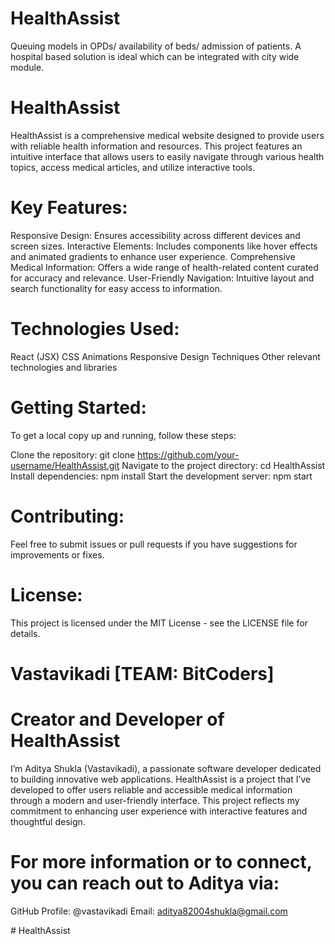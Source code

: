 # HealthAssist
Queuing models in OPDs/ availability of beds/ admission of patients. A hospital based solution is ideal which can be integrated with city wide module.

# HealthAssist
HealthAssist is a comprehensive medical website designed to provide users with reliable health information and resources. This project features an intuitive interface that allows users to easily navigate through various health topics, access medical articles, and utilize interactive tools.

# Key Features:
Responsive Design: Ensures accessibility across different devices and screen sizes.
Interactive Elements: Includes components like hover effects and animated gradients to enhance user experience.
Comprehensive Medical Information: Offers a wide range of health-related content curated for accuracy and relevance.
User-Friendly Navigation: Intuitive layout and search functionality for easy access to information.

# Technologies Used:
React (JSX)
CSS Animations
Responsive Design Techniques
Other relevant technologies and libraries

# Getting Started:
To get a local copy up and running, follow these steps:

Clone the repository: git clone https://github.com/your-username/HealthAssist.git
Navigate to the project directory: cd HealthAssist
Install dependencies: npm install
Start the development server: npm start

# Contributing:
Feel free to submit issues or pull requests if you have suggestions for improvements or fixes.

# License:
This project is licensed under the MIT License - see the LICENSE file for details.

# Vastavikadi [TEAM: BitCoders]
# Creator and Developer of HealthAssist

I’m Aditya Shukla (Vastavikadi), a passionate software developer dedicated to building innovative web applications. HealthAssist is a project that I’ve developed to offer users reliable and accessible medical information through a modern and user-friendly interface. This project reflects my commitment to enhancing user experience with interactive features and thoughtful design.

# For more information or to connect, you can reach out to Aditya via:

GitHub Profile: @vastavikadi
Email: aditya82004shukla@gmail.com

#   H e a l t h A s s i s t 
 
 
